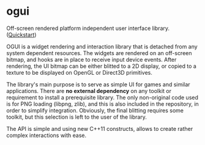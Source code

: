 ogui
====
Off-screen rendered platform independent user interface library.  ([Quickstart](https://github.com/amirgeva/ogui/wiki/Getting-Started))

OGUI is a widget rendering and interaction library that is detached from
any system dependent resources.  The widgets are rendered on an off-screen bitmap, 
and hooks are in place to receive input device events.
After rendering, the UI bitmap can be either blitted to a 2D display, or copied to 
a texture to be displayed on OpenGL or Direct3D primitives.

The library's main purpose is to serve as simple UI for games and similar applications.
There are **no external dependency** on any toolkit or requirement to install a prerequisite library.
The only non-original code used is for PNG loading (libpng, zlib), and this is also included in
the repository, in order to simplify integration.
Obviously, the final blitting requires some toolkit, but this selection is left to the user
of the library.

The API is simple and using new C++11 constructs, allows to create rather complex 
interactions with ease.